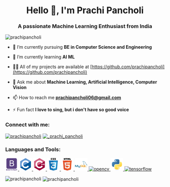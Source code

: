 <h1 align="center">Hello 👋, I'm Prachi Pancholi</h1>
<h3 align="center">A passionate Machine Learning Enthusiast from India</h3>

<p align="left"> <img src="https://komarev.com/ghpvc/?username=prachipancholi&label=Profile%20views&color=0e75b6&style=flat" alt="prachipancholi" /> </p>

- 🔭 I’m currently pursuing **BE in Computer Science and Engineering**

- 🌱 I’m currently learning **AI ML**

- 👨‍💻 All of my projects are available at [https://github.com/prachipancholi](https://github.com/prachipancholi)

- 💬 Ask me about **Machine Learning, Artificial Intelligence, Computer Vision**

- 📫 How to reach me **prachipancholi06@gmail.com**

- ⚡ Fun fact **I love to sing, but i don't have so good voice**

<h3 align="left">Connect with me:</h3>
<p align="left">
<a href="https://linkedin.com/in/prachipancholi" target="blank"><img align="center" src="https://raw.githubusercontent.com/rahuldkjain/github-profile-readme-generator/master/src/images/icons/Social/linked-in-alt.svg" alt="prachipancholi" height="30" width="40" /></a>
<a href="https://instagram.com/_prachi_pancholi" target="blank"><img align="center" src="https://raw.githubusercontent.com/rahuldkjain/github-profile-readme-generator/master/src/images/icons/Social/instagram.svg" alt="_prachi_pancholi" height="30" width="40" /></a>
</p>

<h3 align="left">Languages and Tools:</h3>
<p align="left"> <a href="https://getbootstrap.com" target="_blank"> <img src="https://raw.githubusercontent.com/devicons/devicon/master/icons/bootstrap/bootstrap-plain-wordmark.svg" alt="bootstrap" width="40" height="40"/> </a> <a href="https://www.cprogramming.com/" target="_blank"> <img src="https://raw.githubusercontent.com/devicons/devicon/master/icons/c/c-original.svg" alt="c" width="40" height="40"/> </a> <a href="https://www.w3schools.com/cpp/" target="_blank"> <img src="https://raw.githubusercontent.com/devicons/devicon/master/icons/cplusplus/cplusplus-original.svg" alt="cplusplus" width="40" height="40"/> </a> <a href="https://www.w3schools.com/css/" target="_blank"> <img src="https://raw.githubusercontent.com/devicons/devicon/master/icons/css3/css3-original-wordmark.svg" alt="css3" width="40" height="40"/> </a> <a href="https://www.w3.org/html/" target="_blank"> <img src="https://raw.githubusercontent.com/devicons/devicon/master/icons/html5/html5-original-wordmark.svg" alt="html5" width="40" height="40"/> </a> <a href="https://www.mysql.com/" target="_blank"> <img src="https://raw.githubusercontent.com/devicons/devicon/master/icons/mysql/mysql-original-wordmark.svg" alt="mysql" width="40" height="40"/> </a> <a href="https://opencv.org/" target="_blank"> <img src="https://www.vectorlogo.zone/logos/opencv/opencv-icon.svg" alt="opencv" width="40" height="40"/> </a> <a href="https://www.python.org" target="_blank"> <img src="https://raw.githubusercontent.com/devicons/devicon/master/icons/python/python-original.svg" alt="python" width="40" height="40"/> </a> <a href="https://www.tensorflow.org" target="_blank"> <img src="https://www.vectorlogo.zone/logos/tensorflow/tensorflow-icon.svg" alt="tensorflow" width="40" height="40"/> </a> </p>

<p><img align="left" src="https://github-readme-stats.vercel.app/api/top-langs?username=prachipancholi&show_icons=true&locale=en&layout=compact" alt="prachipancholi" /></p>

<p>&nbsp;<img align="center" src="https://github-readme-stats.vercel.app/api?username=prachipancholi&show_icons=true&locale=en" alt="prachipancholi" /></p>
